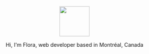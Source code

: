 <br>
<br>

<div align="center">
  <img   width="80" height="80" src="https://media.giphy.com/media/v1.Y2lkPTc5MGI3NjExNjJ3Y2hrcGFwN2xwZm9vbWVpb3luMngwaTczZzk3eXl1emliaHIybiZlcD12MV9pbnRlcm5hbF9naWZfYnlfaWQmY3Q9cw/4XXo8A7CIW1lZGgdhm/giphy.gif" />
</div>

<p  align="center">Hi, I'm Flora, web developer based in Montréal, Canada</p>
  
<br>
<br>
